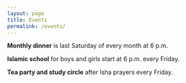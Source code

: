 ```yaml
---
layout: page
title: Events
permalink: /events/
---
```


<strong>Monthly dinner</strong> is last Saturday of every month at 6 p.m.

<strong>Islamic school</strong> for boys and girls start at 6 p.m. every Friday.

<strong>Tea party and study circle</strong> after Isha prayers every Friday.

